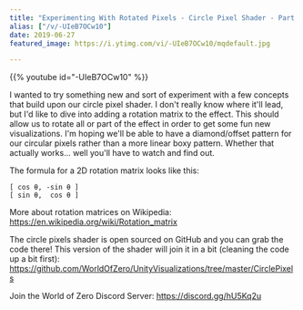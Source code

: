 ```yaml
---
title: "Experimenting With Rotated Pixels - Circle Pixel Shader - Part 5"
alias: ["/v/-UIeB7OCw10"]
date: 2019-06-27
featured_image: https://i.ytimg.com/vi/-UIeB7OCw10/mqdefault.jpg

---
```


{{% youtube id="-UIeB7OCw10" %}}

I wanted to try something new and sort of experiment with a few concepts that build upon our circle pixel shader. I don't really know where it'll lead, but I'd like to dive into adding a rotation matrix to the effect. This should allow us to rotate all or part of the effect in order to get some fun new visualizations. I'm hoping we'll be able to have a diamond/offset pattern for our circular pixels rather than a more linear boxy pattern. Whether that actually works... well you'll have to watch and find out. 

The formula for a 2D rotation matrix looks like this:

```
[ cos θ, -sin θ ]
[ sin θ,  cos θ ]
```

More about rotation matrices on Wikipedia: https://en.wikipedia.org/wiki/Rotation_matrix

The circle pixels shader is open sourced on GitHub and you can grab the code there! This version of the shader will join it in a bit (cleaning the code up a bit first): https://github.com/WorldOfZero/UnityVisualizations/tree/master/CirclePixels

Join the World of Zero Discord Server: https://discord.gg/hU5Kq2u